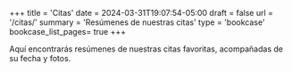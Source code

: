 +++
title = 'Citas'
date = 2024-03-31T19:07:54-05:00
draft = false
url = '/citas/'
summary = 'Resúmenes de nuestras citas'
type = 'bookcase'
bookcase_list_pages= true
+++

Aquí encontrarás resúmenes de nuestras citas favoritas, acompañadas de su fecha y fotos.